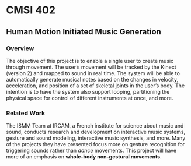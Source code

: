 # CMSI 402

## Human Motion Initiated Music Generation

### Overview
The objective of this project is to enable a single user to create music through movement. The user’s movement will be tracked by the Kinect (version 2) and mapped to sound in real time. The system will be able to automatically generate musical notes based on the changes in velocity, acceleration, and position of a set of skeletal joints in the user’s body. The intention is to have the system also support looping, partitioning the physical space for control of different instruments at once, and more. 
	
### Related Work
The ISMM Team at IRCAM, a French institute for science about music and sound, conducts research and development on interactive music systems, gesture and sound modeling, interactive music synthesis, and more. Many of the projects they have presented focus more on gesture recognition for triggering sounds rather than _dance_ movements. This project will have more of an emphasis on **whole-body non-gestural movements**.
